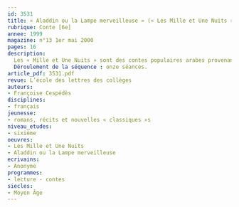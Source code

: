 ```yaml
---
id: 3531
title: « Aladdin ou la Lampe merveilleuse » (« Les Mille et Une Nuits »)
rubrique: Conte [6e]
annee: 1999
magazine: n°13 1er mai 2000
pages: 16
description: 
  Les « Mille et Une Nuits » sont des contes populaires arabes provenant chronologiquement de Perse, de Bagdad et d’Égypte. D’abord transmis oralement, ils auraient été retranscrits entre les 8e et XIIe siècles. C’est Antoine Galland (1646-1717), un bibliothécaire français devenu lecteur du roi et professeur d’arabe, qui les a découverts et traduits. Parmi les plus connus de ces contes, cette étude choisit de faire lire « Aladdin ou la Lampe merveilleuse », dont l’évolution du récit et des personnages répond bien aux attentes d’élèves de sixième. La variété des situations, la présence d’éléments magiques et de personnages « bons » et « méchants » devraient favoriser le plaisir de la lecture et le travail proposé dans la séquence. Par ailleurs, l’intérêt de ce texte consiste en ce qu’il a, comme la fable, un but moralisateur.
  Déroulement de la séquence : onze séances.
article_pdf: 3531.pdf
revue: L’école des lettres des collèges
auteurs:
- Françoise Cespédès
disciplines:
- français
jeunesse:
- romans, récits et nouvelles « classiques »s
niveau_etudes:
- sixième
oeuvres:
- Les Mille et Une Nuits
- Aladdin ou la Lampe merveilleuse
ecrivains:
- Anonyme
programmes:
- lecture - contes
siecles:
- Moyen Âge
---
```

